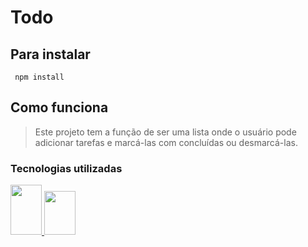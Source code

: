 # Todo

## Para instalar
` npm install`

## Como funciona

> Este projeto tem a função de ser uma lista onde o usuário pode adicionar tarefas e marcá-las com concluídas ou desmarcá-las.  


### Tecnologias utilizadas

<div>
  <a href="https://www.typescriptlang.org/" target="_blank">
    <img width="50px" height="80" src="https://cdn.jsdelivr.net/gh/devicons/devicon/icons/typescript/typescript-plain.svg" />
  </a>
  <a href="https://pt-br.reactjs.org/" target="_blank">
    <img width="50px" height="70px" src="https://cdn.jsdelivr.net/gh/devicons/devicon/icons/react/react-original.svg" />
  </a>
</div>
